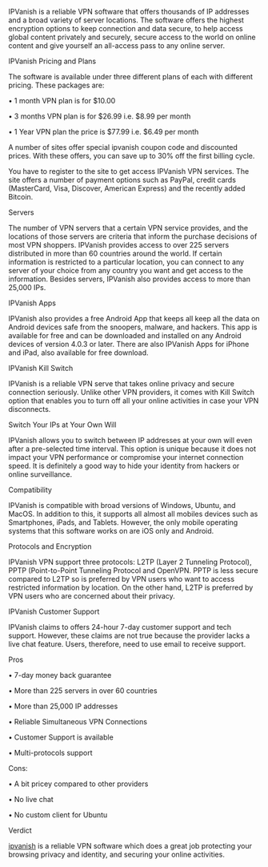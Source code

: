 IPVanish is a reliable VPN software that offers thousands of IP addresses and a broad variety of server locations. The software offers the highest encryption options to keep connection and data secure, to help access global content privately and securely, secure access to the world on online content and give yourself an all-access pass to any online server.

IPVanish Pricing and Plans

The software is available under three different plans of each with different pricing. These packages are:

• 1 month VPN plan is for $10.00

• 3 months VPN plan is for $26.99 i.e. $8.99 per month

• 1 Year VPN plan the price is $77.99 i.e. $6.49 per month

A number of sites offer special ipvanish coupon code and discounted prices. With these offers, you can save up to 30% off the first billing cycle.

You have to register to the site to get access IPVanish VPN services. The site offers a number of payment options such as PayPal, credit cards (MasterCard, Visa, Discover, American Express) and the recently added Bitcoin.

Servers

The number of VPN servers that a certain VPN service provides, and the locations of those servers are criteria that inform the purchase decisions of most VPN shoppers. IPVanish provides access to over 225 servers distributed in more than 60 countries around the world. If certain information is restricted to a particular location, you can connect to any server of your choice from any country you want and get access to the information. Besides servers, IPVanish also provides access to more than 25,000 IPs.

IPVanish Apps

IPVanish also provides a free Android App that keeps all keep all the data on Android devices safe from the snoopers, malware, and hackers. This app is available for free and can be downloaded and installed on any Android devices of version 4.0.3 or later. There are also IPVanish Apps for iPhone and iPad, also available for free download.

IPVanish Kill Switch

IPVanish is a reliable VPN serve that takes online privacy and secure connection seriously. Unlike other VPN providers, it comes with Kill Switch option that enables you to turn off all your online activities in case your VPN disconnects.

Switch Your IPs at Your Own Will

IPVanish allows you to switch between IP addresses at your own will even after a pre-selected time interval. This option is unique because it does not impact your VPN performance or compromise your internet connection speed. It is definitely a good way to hide your identity from hackers or online surveillance.

Compatibility

IPVanish is compatible with broad versions of Windows, Ubuntu, and MacOS. In addition to this, it supports all almost all mobiles devices such as Smartphones, iPads, and Tablets. However, the only mobile operating systems that this software works on are iOS only and Android.

Protocols and Encryption

IPVanish VPN support three protocols: L2TP (Layer 2 Tunneling Protocol), PPTP (Point-to-Point Tunneling Protocol and OpenVPN. PPTP is less secure compared to L2TP so is preferred by VPN users who want to access restricted information by location. On the other hand, L2TP is preferred by VPN users who are concerned about their privacy.

IPVanish Customer Support

IPVanish claims to offers 24-hour 7-day customer support and tech support. However, these claims are not true because the provider lacks a live chat feature. Users, therefore, need to use email to receive support.

Pros

• 7-day money back guarantee

• More than 225 servers in over 60 countries

• More than 25,000 IP addresses

• Reliable Simultaneous VPN Connections

• Customer Support is available

• Multi-protocols support

Cons:

• A bit pricey compared to other providers

• No live chat

• No custom client for Ubuntu

Verdict

<a href="https://vpnstart.com/ipvanish-review/">ipvanish</a> is a reliable VPN software which does a great job protecting your browsing privacy and identity, and securing your online activities.
